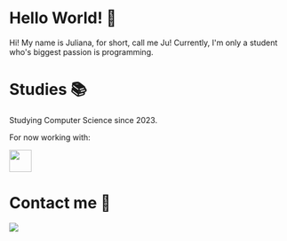 
<h1> Hello World! 👋 </h1>
<p>Hi! My name is Juliana, for short, call me Ju! Currently, I'm only a student who's biggest passion is programming.</p>
<h1>Studies 📚</h1>
<p>Studying Computer Science since 2023.</p>
<p>For now working with: </p>
<img src="https://cdn.jsdelivr.net/gh/devicons/devicon@latest/icons/c/c-line.svg" heigth="40" width="40"/>
<h1>Contact me 💜</h1>
<a href = "mailto:bachju.julianasbach@gmail.com"><img loading="lazy" src="https://img.shields.io/badge/Gmail-D14836?style=for-the-badge&logo=gmail&logoColor=white" target="_blank"></a>
          

          

          

<!---
BachJu/BachJu is a ✨ special ✨ repository because its `README.md` (this file) appears on your GitHub profile.
You can click the Preview link to take a look at your changes.
--->
